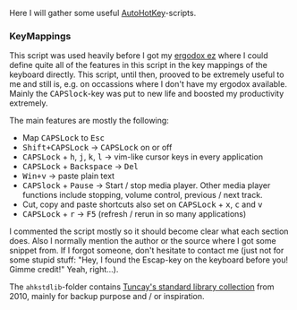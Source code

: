 Here I will gather some useful [AutoHotKey](https://autohotkey.com/)-scripts.

### KeyMappings

This script was used heavily before I got my [ergodox ez](https://ergodox-ez.com/) where I could define quite all of the features in this script in the key mappings of the keyboard directly.
This script, until then, prooved to be extremely useful to me and still is, e.g. on occassions where I don't have my ergodox available. Mainly the <kbd>CAPSlock</kbd>-key was put to new life and boosted my productivity extremely.

The main features are mostly the following:

- Map <kbd>CAPSLock</kbd> to <kbd>Esc</kbd>
- <kbd>Shift+CAPSLock</kbd> &rarr; <kbd>CAPSLock</kbd> on or off
- <kbd>CAPSLock</kbd> + <kbd>h</kbd>, <kbd>j</kbd>, <kbd>k</kbd>, <kbd>l</kbd> &rarr; vim-like cursor keys in every application
- <kbd>CAPSLock</kbd> + <kbd>Backspace</kbd> &rarr; <kbd>Del</kbd>
- <kbd>Win+v</kbd> &rarr; paste plain text
- <kbd>CAPSlock</kbd> + <kbd>Pause</kbd> &rarr; Start / stop media player. Other media player functions include stopping, volume control, previous / next track.
- Cut, copy and paste shortcuts also set on <kbd>CAPSLock</kbd> + <kbd>x</kbd>, <kbd>c</kbd> and <kbd>v</kbd>
- <kbd>CAPSLock</kbd> + <kbd>r</kbd> &rarr; <kbd>F5</kbd> (refresh / rerun in so many applications)

I commented the script mostly so it should become clear what each section does. Also I normally mention the author or the source where I got some snippet from. If I forgot someone, don't hesitate to contact me (just not for some stupid stuff: "Hey, I found the Escap-key on the keyboard before you! Gimme credit!" Yeah, right...).


The `ahkstdlib`-folder contains [Tuncay's standard library collection](https://autohotkey.com/board/topic/50834-ahk-standard-library-collection-2010-sep-gui-libs-100/page-1#entry317658) from 2010, mainly for backup purpose and / or inspiration.

